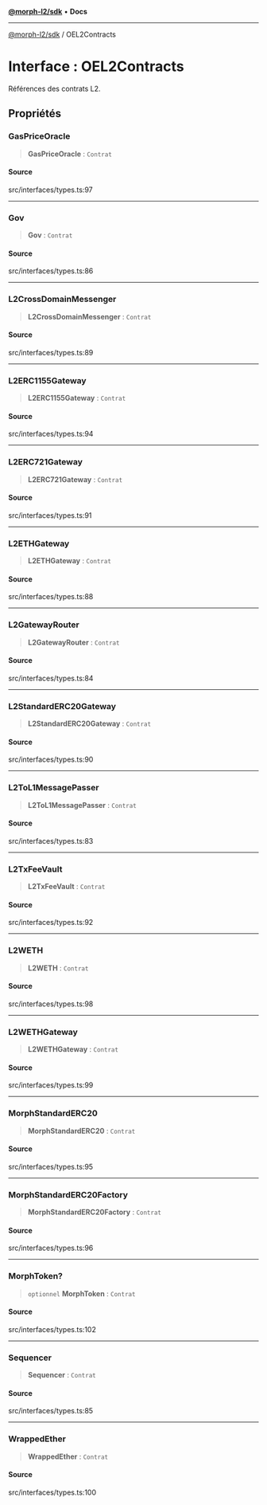 [**@morph-l2/sdk**](../globals.md) • **Docs**

***

[@morph-l2/sdk](../globals.md) / OEL2Contracts

# Interface : OEL2Contracts

Références des contrats L2.

## Propriétés

### GasPriceOracle

> **GasPriceOracle** : `Contrat`

#### Source

src/interfaces/types.ts:97

***

### Gov

> **Gov** : `Contrat`

#### Source

src/interfaces/types.ts:86

***

### L2CrossDomainMessenger

> **L2CrossDomainMessenger** : `Contrat`

#### Source

src/interfaces/types.ts:89

***

### L2ERC1155Gateway

> **L2ERC1155Gateway** : `Contrat`

#### Source

src/interfaces/types.ts:94

***

### L2ERC721Gateway

> **L2ERC721Gateway** : `Contrat`

#### Source

src/interfaces/types.ts:91

***

### L2ETHGateway

> **L2ETHGateway** : `Contrat`

#### Source

src/interfaces/types.ts:88

***

### L2GatewayRouter

> **L2GatewayRouter** : `Contrat`

#### Source

src/interfaces/types.ts:84

***

### L2StandardERC20Gateway

> **L2StandardERC20Gateway** : `Contrat`

#### Source

src/interfaces/types.ts:90

***

### L2ToL1MessagePasser

> **L2ToL1MessagePasser** : `Contrat`

#### Source

src/interfaces/types.ts:83

***

### L2TxFeeVault

> **L2TxFeeVault** : `Contrat`

#### Source

src/interfaces/types.ts:92

***

### L2WETH

> **L2WETH** : `Contrat`

#### Source

src/interfaces/types.ts:98

***

### L2WETHGateway

> **L2WETHGateway** : `Contrat`

#### Source

src/interfaces/types.ts:99

***

### MorphStandardERC20

> **MorphStandardERC20** : `Contrat`

#### Source

src/interfaces/types.ts:95

***

### MorphStandardERC20Factory

> **MorphStandardERC20Factory** : `Contrat`

#### Source

src/interfaces/types.ts:96

***

### MorphToken?

> `optionnel` **MorphToken** : `Contrat`

#### Source

src/interfaces/types.ts:102

***

### Sequencer

> **Sequencer** : `Contrat`

#### Source

src/interfaces/types.ts:85

***

### WrappedEther

> **WrappedEther** : `Contrat`

#### Source

src/interfaces/types.ts:100
